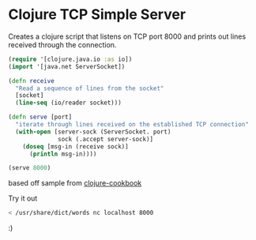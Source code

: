 # Clojure TCP Simple Server

Creates a clojure script that listens on TCP port 8000 and prints out lines received through the connection.

```clojure
(require '[clojure.java.io :as io])
(import '[java.net ServerSocket])

(defn receive
  "Read a sequence of lines from the socket"
  [socket]
  (line-seq (io/reader socket)))

(defn serve [port]
  "iterate through lines received on the established TCP connection"
  (with-open [server-sock (ServerSocket. port)
              sock (.accept server-sock)]
    (doseq [msg-in (receive sock)]
      (println msg-in))))

(serve 8000)
```
based off sample from [clojure-cookbook](https://github.com/clojure-cookbook/clojure-cookbook/blob/master/05_network-io/5-10_tcp-server.asciidoc)

Try it out

```bash
< /usr/share/dict/words nc localhost 8000
```

:)